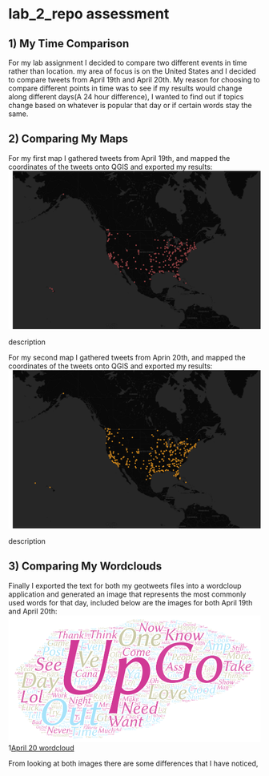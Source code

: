 # lab_2_repo assessment

## 1) My Time Comparison

For my lab assignment I decided to compare two different events in time rather than location. my area of focus is on the United States and I decided to compare tweets from April 19th and April 20th. My reason for choosing to compare different points in time was to see if my results would change along different days(A 24 hour difference), I wanted to find out if topics change based on whatever is popular that day or if certain words stay the same.

## 2) Comparing My Maps

For my first map I gathered tweets from April 19th, and mapped the coordinates of the tweets onto QGIS and exported my results:
![Map 1](/img/Lab_2_pt_1.png)

description

For my second map I gathered tweets from Aprin 20th, and mapped the coordinates of the tweets onto QGIS and exported my results:
![Map 2](/img/Lab_2_pt_2.png)

description

## 3) Comparing My Wordclouds

Finally I exported the text for both my geotweets files into a wordcloup application and generated an image that represents the most commonly used words for that day, included below are the images for both April 19th and April 20th:
![April 19 wordcloud](/img/Word_Art_1.png)
1[April 20 wordcloud](/img/Word_Art_2.png)

From looking at both images there are some differences that I have noticed, 
